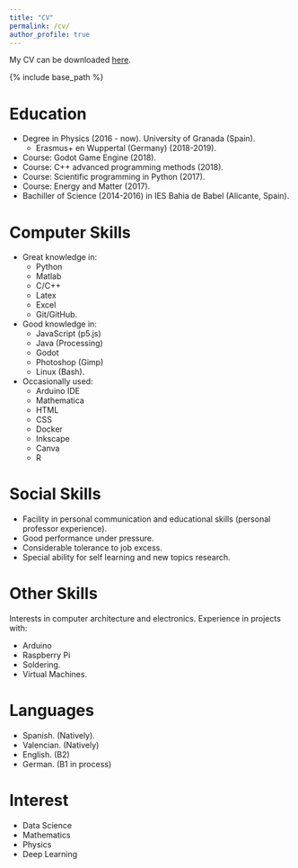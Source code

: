 ```yaml
---
title: "CV"
permalink: /cv/
author_profile: true
---
```


My CV can be downloaded <a href="/cv/cv_esquematico_arturosirvent.pdf" download>here</a>.


{% include base_path %}

Education
======
* Degree in Physics (2016 - now). University of Granada (Spain).
  + Erasmus+ en Wuppertal (Germany) (2018-2019).
* Course: Godot Game Engine (2018).
* Course: C++ advanced programming methods (2018).
* Course: Scientific programming in Python (2017).
* Course: Energy and Matter (2017).
* Bachiller of Science (2014-2016) in IES Bahia de Babel (Alicante, Spain).

Computer Skills
======
* Great knowledge in:
  + Python
  + Matlab
  + C/C++
  + Latex
  + Excel
  + Git/GitHub.
* Good knowledge in:
  + JavaScript (p5.js)
  + Java (Processing)
  + Godot
  + Photoshop (Gimp)
  + Linux (Bash).
* Occasionally used:
  + Arduino IDE
  + Mathematica
  + HTML
  + CSS
  + Docker
  + Inkscape
  + Canva
  + R
  
Social Skills
======
* Facility in personal communication and educational skills (personal professor experience).
* Good performance under pressure.
* Considerable tolerance to job excess.
* Special ability for self learning and new topics research.
  
Other Skills
======
Interests in computer architecture and electronics. 
Experience in projects with:
* Arduino
* Raspberry Pi
* Soldering.
* Virtual Machines.

Languages
======
* Spanish. (Natively).
* Valencian. (Natively)
* English. (B2)
* German. (B1 in process)

Interest
======
* Data Science 
* Mathematics
* Physics
* Deep Learning


<!--
Publications
======
  <ul>{% for post in site.publications %}
    {% include archive-single-cv.html %}
  {% endfor %}</ul>
%
-->
